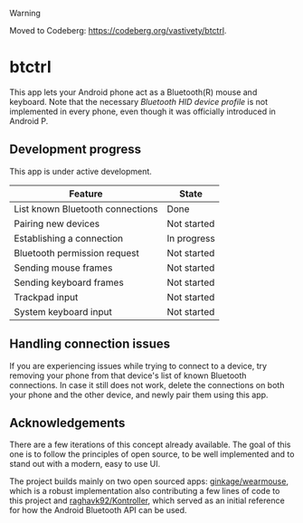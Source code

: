 > [!WARNING]
> Moved to Codeberg: https://codeberg.org/vastivety/btctrl.

# btctrl

This app lets your Android phone act as a Bluetooth(R) mouse and keyboard.
Note that the necessary _Bluetooth HID device profile_ is not implemented in every phone,
even though it was officially introduced in Android P.


## Development progress

This app is under active development.

| Feature                          | State       |
| -------------------------------- | ----------- |
| List known Bluetooth connections | Done        |
| Pairing new devices              | Not started |
| Establishing a connection        | In progress |
| Bluetooth permission request     | Not started |
| Sending mouse frames             | Not started |
| Sending keyboard frames          | Not started |
| Trackpad input                   | Not started |
| System keyboard input            | Not started |


## Handling connection issues

If you are experiencing issues while trying to connect to a device,
try removing your phone from that device's list of known Bluetooth connections.
In case it still does not work, delete the connections on both your phone
and the other device, and newly pair them using this app.


## Acknowledgements

There are a few iterations of this concept already available.
The goal of this one is to follow the principles of open source,
to be well implemented and to stand out with a modern, easy to use UI.

The project builds mainly on two open sourced apps:
[ginkage/wearmouse](https://github.com/ginkage/wearmouse), which is a robust
implementation also contributing a few lines of code to this project and
[raghavk92/Kontroller](https://github.com/raghavk92/Kontroller), which served
as an initial reference for how the Android Bluetooth API can be used.
